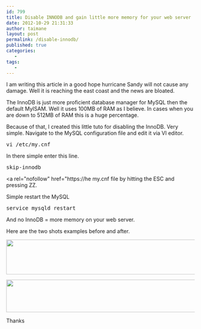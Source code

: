 ```yaml
---
id: 799
title: Disable INNODB and gain little more memory for your web server
date: 2012-10-29 21:31:33
author: taimane
layout: post
permalink: /disable-innodb/
published: true
categories:
   -
tags:
   -
---
```

I am writing this article in a good hope hurricane Sandy will not cause any damage. Well it is reaching the east coast and the news are bloated.



The InnoDB is just more proficient database manager for MySQL then the default MyISAM. Well it uses 100MB of RAM as I believe. In cases when you are down to 512MB of RAM this is a huge percentage.



Because of that, I created this little tuto for disabling the InnoDB. Very simple. Navigate to the MySQL configuration file and edit it via VI editor.

<pre>vi /etc/my.cnf</pre>

In there simple enter this line.

<pre>skip-innodb</pre>

<a rel="nofollow" href="https://he my.cnf file by hitting the ESC and pressing ZZ.

Simple restart the MySQL

<pre>service mysqld restart</pre>

And no InnoDB = more memory on your web server.

Here are the two shots examples before and after.



<a href="https://programming-review.com/wp-content/uploads/2012/10/Selection_271.png"><img class="alignnone size-full wp-image-803" title="Selection_271" src="https://programming-review.com/wp-content/uploads/2012/10/Selection_271.png" alt="" width="628" height="93" /></a>



<a href="https://programming-review.com/wp-content/uploads/2012/10/Selection_272.png"><img class="alignnone size-full wp-image-804" title="Selection_272" src="https://programming-review.com/wp-content/uploads/2012/10/Selection_272.png" alt="" width="639" height="87" /></a>



Thanks  

